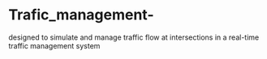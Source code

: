 # Trafic_management-
designed to simulate and manage traffic flow at intersections in a real-time traffic management system
